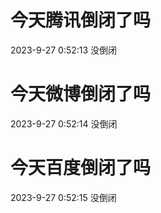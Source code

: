 # 今天腾讯倒闭了吗

2023-9-27 0:52:13 没倒闭

# 今天微博倒闭了吗

2023-9-27 0:52:14 没倒闭

# 今天百度倒闭了吗

2023-9-27 0:52:15 没倒闭

